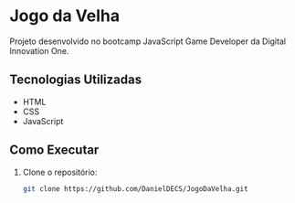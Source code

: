 # Jogo da Velha

Projeto desenvolvido no bootcamp JavaScript Game Developer da Digital Innovation One.

## Tecnologias Utilizadas

- HTML
- CSS
- JavaScript

## Como Executar

1. Clone o repositório:

   ```bash
   git clone https://github.com/DanielDECS/JogoDaVelha.git
